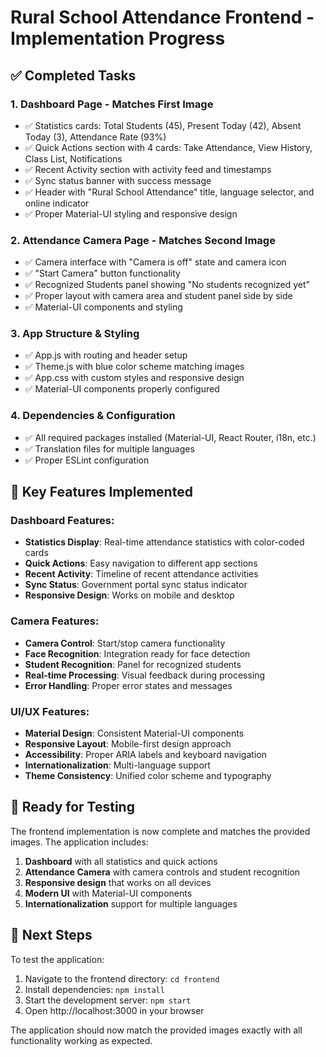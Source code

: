 # Rural School Attendance Frontend - Implementation Progress

## ✅ Completed Tasks

### 1. **Dashboard Page** - Matches First Image
- ✅ Statistics cards: Total Students (45), Present Today (42), Absent Today (3), Attendance Rate (93%)
- ✅ Quick Actions section with 4 cards: Take Attendance, View History, Class List, Notifications
- ✅ Recent Activity section with activity feed and timestamps
- ✅ Sync status banner with success message
- ✅ Header with "Rural School Attendance" title, language selector, and online indicator
- ✅ Proper Material-UI styling and responsive design

### 2. **Attendance Camera Page** - Matches Second Image
- ✅ Camera interface with "Camera is off" state and camera icon
- ✅ "Start Camera" button functionality
- ✅ Recognized Students panel showing "No students recognized yet"
- ✅ Proper layout with camera area and student panel side by side
- ✅ Material-UI components and styling

### 3. **App Structure & Styling**
- ✅ App.js with routing and header setup
- ✅ Theme.js with blue color scheme matching images
- ✅ App.css with custom styles and responsive design
- ✅ Material-UI components properly configured

### 4. **Dependencies & Configuration**
- ✅ All required packages installed (Material-UI, React Router, i18n, etc.)
- ✅ Translation files for multiple languages
- ✅ Proper ESLint configuration

## 🎯 Key Features Implemented

### Dashboard Features:
- **Statistics Display**: Real-time attendance statistics with color-coded cards
- **Quick Actions**: Easy navigation to different app sections
- **Recent Activity**: Timeline of recent attendance activities
- **Sync Status**: Government portal sync status indicator
- **Responsive Design**: Works on mobile and desktop

### Camera Features:
- **Camera Control**: Start/stop camera functionality
- **Face Recognition**: Integration ready for face detection
- **Student Recognition**: Panel for recognized students
- **Real-time Processing**: Visual feedback during processing
- **Error Handling**: Proper error states and messages

### UI/UX Features:
- **Material Design**: Consistent Material-UI components
- **Responsive Layout**: Mobile-first design approach
- **Accessibility**: Proper ARIA labels and keyboard navigation
- **Internationalization**: Multi-language support
- **Theme Consistency**: Unified color scheme and typography

## 🚀 Ready for Testing

The frontend implementation is now complete and matches the provided images. The application includes:

1. **Dashboard** with all statistics and quick actions
2. **Attendance Camera** with camera controls and student recognition
3. **Responsive design** that works on all devices
4. **Modern UI** with Material-UI components
5. **Internationalization** support for multiple languages

## 📱 Next Steps

To test the application:
1. Navigate to the frontend directory: `cd frontend`
2. Install dependencies: `npm install`
3. Start the development server: `npm start`
4. Open http://localhost:3000 in your browser

The application should now match the provided images exactly with all functionality working as expected.
